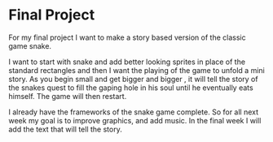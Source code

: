 # Final Project

For my final project I want to make a story based version of the classic game snake.

I want to start with snake and add better looking sprites in place of the standard rectangles and then I want the playing of the game to unfold a mini story. As you begin small and get bigger and bigger , it will tell the story of the snakes quest to fill the gaping hole in his soul until he eventually eats himself. The game will then restart.

I already have the frameworks of the snake game complete. So for all next week my goal is to improve graphics, and add music. In the final week I will add the text that will tell the story.
